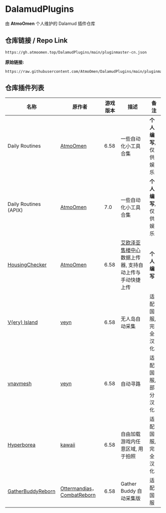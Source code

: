 # DalamudPlugins
由 **AtmoOmen** 个人维护的 Dalamud 插件仓库

## 仓库链接 / Repo Link

```
https://gh.atmoomen.top/DalamudPlugins/main/pluginmaster-cn.json
```

**原始链接:**

```
https://raw.githubusercontent.com/AtmoOmen/DalamudPlugins/main/pluginmaster.json
```

## 仓库插件列表

| 名称      | 原作者      | 游戏版本 | 描述 | 备注 |
|----------|----------|----------|----------|----------|
| Daily Routines | [AtmoOmen](https://github.com/AtmoOmen) | 6.58 | 一些自动化小工具合集 | **个人编写**, 仅供娱乐 |
| Daily Routines (APIX) | [AtmoOmen](https://github.com/AtmoOmen) | 7.0 | 一些自动化小工具合集 | **个人编写**, 仅供娱乐 |
| [HousingChecker](https://github.com/AtmoOmen/HousingChecker) | [AtmoOmen](https://github.com/AtmoOmen) | 6.58 | [艾欧泽亚售楼中心](https://house.ffxiv.cyou/) 数据上传器, 支持自动上传与手动快捷上传 | **个人编写** |
| [V(ery) Island](https://github.com/AtmoOmen/ffxiv_visland-cn) | [veyn](https://github.com/awgil) | 6.58 | 无人岛自动采集 | 适配国服, 完全汉化 |
| [vnavmesh](https://github.com/AtmoOmen/ffxiv_navmesh-cn) | [veyn](https://github.com/awgil) | 6.58 | 自动寻路 | 适配国服, 部分汉化 |
| [Hyperborea](https://github.com/AtmoOmen/Hyperborea) | [kawaii](https://github.com/kawaii) | 6.58 | 自由加载游戏内任意区域, 用于拍照 | 适配国服, 完全汉化 |
| [GatherBuddyReborn](https://github.com/AtmoOmen/GatherBuddyReborn) | [Ottermandias](https://github.com/Ottermandias)， [CombatReborn](https://github.com/FFXIV-CombatReborn) | 6.58 | Gather Buddy 自动采集版 | 适配国服 |

